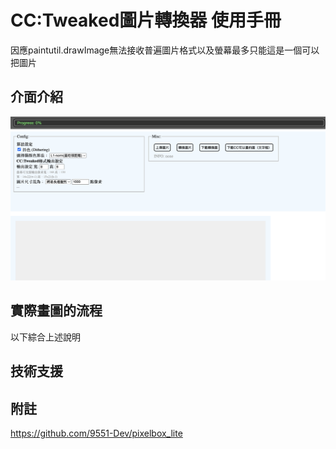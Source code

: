 # CC:Tweaked圖片轉換器 使用手冊

因應paintutil.drawImage無法接收普遍圖片格式以及螢幕最多只能這是一個可以把圖片
## 介面介紹
![Interface](image.png)

## 實際畫圖的流程
以下綜合上述說明

## 技術支援


## 附註
https://github.com/9551-Dev/pixelbox_lite
